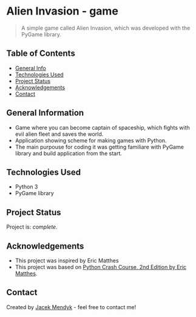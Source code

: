 # Alien Invasion - game
> A simple game called Alien Invasion, which was developed with the PyGame library.

<!-- > Live demo [_here_](https://www.example.com). <!-- If you have the project hosted somewhere, include the link here. -->

## Table of Contents
* [General Info](#general-information)
* [Technologies Used](#technologies-used)
* [Project Status](#project-status)
* [Acknowledgements](#acknowledgements)
* [Contact](#contact)
<!-- * [License](#license) -->
<!-- * [Features](#features) -->
<!-- * [Screenshots](#screenshots) -->
<!-- * [Setup](#setup) -->
<!-- * [Usage](#usage) -->
<!-- * [Room for Improvement](#room-for-improvement) -->
<!-- * [License](#license) -->
<!-- * [License](#license) -->
<!-- * [License](#license) -->


## General Information
- Game where you can become captain of spaceship, which fights with evil alien fleet and saves the world.
- Application showing scheme for making games with Python.
- The main purpouse for coding it was getting familiare with PyGame library and build application from the start. 
<!-- You don't have to answer all the questions - just the ones relevant to your project. 
- Why did you undertake it?
-->


## Technologies Used
- Python 3
- PyGame library

<!-- 
## Technologies Used
- Tech 1 - version 1.0
- Tech 2 - version 2.0
- Tech 3 - version 3.0
-->

<!-- 

## Features
List the ready features here:
- Awesome feature 1
- Awesome feature 2
- Awesome feature 3

-->

<!-- 

## Screenshots
![Example screenshot](./img/screenshot.png)
<!-- If you have screenshots you'd like to share, include them here. -->


<!-- 
## Setup
What are the project requirements/dependencies? Where are they listed? A requirements.txt or a Pipfile.lock file perhaps? Where is it located?

Proceed to describe how to install / setup one's local environment / get started with the project.
-->

<!-- 

## Usage
How does one go about using it?
Provide various use cases and code examples here.

`write-your-code-here`
-->

## Project Status
Project is:  _complete_.

<!-- 

## Project Status
Project is: _in progress_ / _complete_ / _no longer being worked on_. If you are no longer working on it, provide reasons why.

-->



<!-- 

## Room for Improvement
Include areas you believe need improvement / could be improved. Also add TODOs for future development.

Room for improvement:
- Improvement to be done 1
- Improvement to be done 2

To do:
- Feature to be added 1
- Feature to be added 2

-->

## Acknowledgements
- This project was inspired by Eric Matthes
- This project was based on [Python Crash Course, 2nd Edition by Eric Matthes](https://nostarch.com/pythoncrashcourse2e).


## Contact
Created by [Jacek Mendyk](https://www.linkedin.com/in/jacekmendyk/) - feel free to contact me!


<!-- Optional -->
<!-- ## License -->
<!-- This project is open source and available under the [... License](). -->

<!-- You don't have to include all sections - just the one's relevant to your project -->
<!-- 

-->
